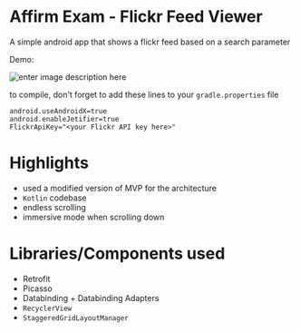 # Affirm Exam - Flickr Feed Viewer

A simple android app that shows a flickr feed based on a search parameter

Demo:



![enter image description here](https://github.com/neilbantoc/AffirmExam/raw/master/gifs/demo.gif)

to compile, don't forget to add these lines to your `gradle.properties` file

    android.useAndroidX=true
    android.enableJetifier=true
    FlickrApiKey="<your Flickr API key here>"

# Highlights

- used a modified version of MVP for the architecture
- `Kotlin` codebase
- endless scrolling
- immersive mode when scrolling down

# Libraries/Components used
 - Retrofit
 - Picasso
 - Databinding + Databinding Adapters
 - `RecyclerView`
 - `StaggeredGridLayoutManager`